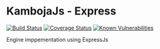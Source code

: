 # KambojaJs - Express
[![Build Status](https://travis-ci.org/kambojajs/kamboja-express.svg?branch=master)](https://travis-ci.org/kambojajs/kamboja-express)
[![Coverage Status](https://coveralls.io/repos/github/kambojajs/kamboja-express/badge.svg?branch=master)](https://coveralls.io/github/kambojajs/kamboja-express?branch=master)
[![Known Vulnerabilities](https://snyk.io/test/github/kambojajs/kamboja-express/badge.svg)](https://snyk.io/test/github/kambojajs/kamboja-express)

Engine imppementation using ExpressJs